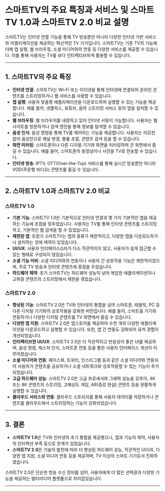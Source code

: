 # 스마트TV의 주요 특징과 서비스 및 스마트TV 1.0과 스마트TV 2.0 비교 설명

스마트TV는 인터넷 연결 기능을 통해 TV 방송뿐만 아니라 다양한 인터넷 기반 서비스와 어플리케이션을 제공하는 혁신적인 TV 기기입니다. 스마트TV는 기존 TV의 기능에 더해 앱 실행, 웹 브라우징, 소셜 미디어와의 연동 등 다양한 서비스를 제공할 수 있습니다. 이를 통해 사용자는 TV를 보다 인터랙티브하게 활용할 수 있습니다.

---

## 1. 스마트TV의 주요 특징

- **인터넷 연결**: 스마트TV는 Wi-Fi 또는 이더넷을 통해 인터넷에 연결되어 온라인 콘텐츠를 스트리밍하거나 웹 서비스를 사용할 수 있습니다.
- **앱 실행**: 사용자 맞춤형 애플리케이션을 다운로드하여 실행할 수 있는 기능을 제공합니다. 예를 들어, 넷플릭스, 유튜브, 음악 스트리밍 서비스 등의 앱을 설치할 수 있습니다.
- **웹 브라우징**: 웹 브라우저를 내장하고 있어 인터넷 서핑이 가능합니다. 사용자는 웹사이트를 방문하거나 검색 엔진을 통해 정보를 탐색할 수 있습니다.
- **음성 인식**: 음성 명령을 통해 TV를 제어하는 기능을 제공합니다. 사용자는 리모컨 없이 음성만으로 채널 변경, 볼륨 조절, 콘텐츠 검색 등을 할 수 있습니다.
- **화면 미러링**: 스마트폰이나 다른 디지털 기기와 화면을 미러링하여 큰 화면에서 즐길 수 있습니다. 예를 들어, 스마트폰의 동영상이나 사진을 TV로 전송할 수 있습니다.
- **인터넷 방송**: IPTV, OTT(Over-the-Top) 서비스를 통해 실시간 방송뿐만 아니라 VOD(주문형 비디오) 콘텐츠를 즐길 수 있습니다.

---

## 2. 스마트TV 1.0과 스마트TV 2.0 비교

### 스마트TV 1.0

- **기본 기능**: 스마트TV 1.0은 기본적으로 인터넷 연결과 몇 가지 기본적인 앱을 제공하는 기능에 초점을 맞추었습니다. 사용자는 TV를 통해 인터넷 콘텐츠를 스트리밍하고, 기본적인 웹 검색을 할 수 있었습니다.
- **제한된 앱**: 초창기 스마트TV는 앱의 종류가 제한적이고, 다양한 앱을 다운로드하거나 설치하는 것에 제약이 있었습니다.
- **UI/UX**: 사용자 인터페이스(UI)가 다소 직관적이지 않고, 사용자가 쉽게 접근할 수 있는 형태로 구성되지 않았습니다.
- **소셜 기능 미비**: 소셜 미디어와의 연동이나 사용자 간 상호작용 기능은 제한적이었으며, 주로 TV 방송과 인터넷 콘텐츠에 중점을 두었습니다.
- **하드웨어 제약**: 초기 스마트TV는 하드웨어 성능이 낮아 복잡한 애플리케이션이나 고화질 콘텐츠의 스트리밍에서 제한을 겪었습니다.

### 스마트TV 2.0

- **향상된 기능**: 스마트TV 2.0은 TV와 인터넷의 통합을 넘어 스마트폰, 태블릿, PC 등 다른 디지털 기기와의 상호작용을 강화한 버전입니다. 예를 들어, 스마트홈 기기와 연동하거나 다양한 디지털 콘텐츠를 TV 화면에서 즐길 수 있습니다.
- **다양한 앱 지원**: 스마트TV 2.0은 앱스토어를 제공하여 수천 개의 다양한 애플리케이션을 다운로드하고 실행할 수 있습니다. 또한, 앱 간 연동도 강화되어 유저 경험이 개선되었습니다.
- **인터랙티브한 UI/UX**: 스마트TV 2.0은 더 직관적이고 반응성이 좋은 UI를 제공하며, 음성 명령, 제스처 인식, 스마트폰 연동 등을 통한 사용자 인터페이스 개선이 이루어졌습니다.
- **소셜 미디어와 연동**: 페이스북, 트위터, 인스타그램 등과 같은 소셜 미디어와 연동되어 사용자가 콘텐츠를 공유하거나 소셜 네트워크와 상호작용할 수 있는 기능이 추가되었습니다.
- **고급 하드웨어 성능**: 스마트TV 2.0은 고급 프로세서와 그래픽 성능을 갖추어, 4K 또는 8K 콘텐츠의 스트리밍, 고해상도 게임, AR(증강 현실) 콘텐츠 등을 원활하게 실행할 수 있습니다.
- **클라우드 서비스와 연동**: 클라우드 스토리지를 통해 사용자 데이터를 저장하거나 콘텐츠를 클라우드에서 스트리밍하는 기능이 강화되었습니다.

---

## 3. 결론

- **스마트TV 1.0**은 TV와 인터넷의 초기 통합을 제공했으나, 앱과 기능의 제약, 사용자의 인터랙션 부족 등으로 한계가 있었습니다.
- **스마트TV 2.0**은 기술의 발전에 따라 더 향상된 하드웨어 성능, 직관적인 UI/UX, 다양한 앱 지원, 소셜 미디어 연동 등을 제공하며, TV 이상의 스마트 기기로서 진화하였습니다.

스마트TV 2.0은 단순한 방송 수신 장비를 넘어, 사용자에게 더 많은 선택권과 다양한 기능을 제공하는 멀티미디어 플랫폼으로 자리잡았습니다.

---
